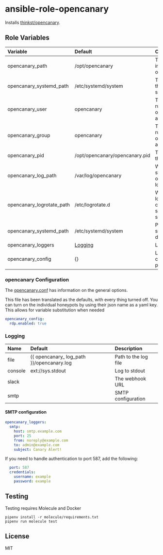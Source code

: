 # ansible-role-opencanary

Installs [thinkst/opencanary](https://github.com/thinkst/opencanary).

## Role Variables

| Variable                           | Default | Comments                                        |
| :--------------------------------- | :------ | :---------------------------------------------- |
| opencanary_path                    | /opt/opencanary | The path to install opencanary |
| opencanary_systemd_path            | /etc/systemd/system | The path for the systemd service file |
| opencanary_user                    | opencanary | The user to run opencanary as |
| opencanary_group                   | opencanary | The group to run opencanary as |
| opencanary_pid                     | /opt/opencanary/opencanary.pid | The path to the pid |
| opencanary_log_path                | /var/log/opencanary | Where to store the opencanary logs |
| opencanary_logrotate_path          | /etc/logrotate.d | Where the logrotate configuration should be saved |
| opencanary_systemd_path            | /etc/systemd/system | Path to the systemd definitions |
| opencanary_loggers                 | [Logging](#Logging) | Loggers |
| opencanary_config                  | {} | List of configuration parameters |

### opencanary Configuration

The [opencanary.conf](/thinkst/opencanary/docs/starting/configuration.rst) has information on the general options.

This file has been translated as the defaults, with every thing turned off. You can turn on the individual honeypots
by using their json name as a yaml key. This allows for variable substitution when needed

```yaml
opencanary_config:
  rdp.enabled: true
```

### Logging

| Name | Default | Description |
| :--- | :------ | :---------- |
| file | {{ opencanary_ log_path }}/opencanary.log | Path to the log file |
| console | ext://sys.stdout | Log to stdout |
| slack | | The webhook URL |
| smtp | | SMTP configuration |

#### SMTP configuration
```yaml
opencanary_loggers:
  smtp:
    host: smtp.example.com
    port: 25
    from: noreply@example.com
    to: admin@example.com
    subject: Canary Alert!
```

If you need to handle authentication to port 587, add the following:
```yaml
  port: 587
  credentials:
    username: example
    password: example
```

## Testing

Testing requires Molecule and Docker

```
pipenv install -r molecule/requirements.txt
pipenv run molecule test
```

## License

MIT